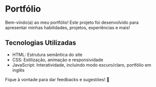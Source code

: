 # Portfólio
Bem-vindo(a) ao meu portfólio! Este projeto foi desenvolvido para apresentar minhas habilidades, projetos, experiências e mais!

<h2>Tecnologias Utilizadas</h2>
<ul>
 <li>HTML: Estrutura semântica do site</li>
 <li>CSS: Estilização, animação e responsividade</li>
 <li>JavaScript: Interatividade, incluindo modo escuro/claro, portfólio em inglês</li>
</ul>

Fique à vontade para dar feedbacks e sugestões! 🚀
